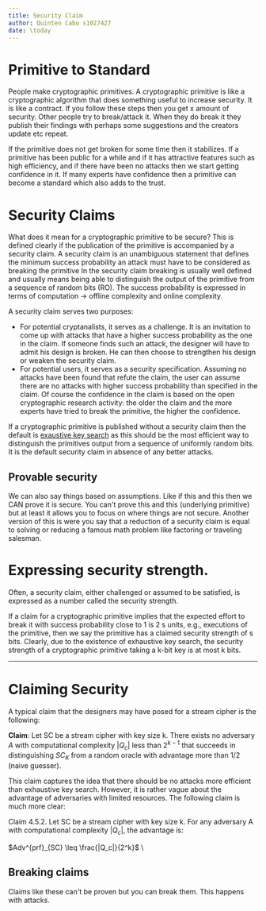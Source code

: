```yaml
---
title: Security Claim
author: Quinten Cabo s1027427
date: \today
---
```


# Primitive to Standard

People make cryptographic primitives. A cryptographic primitive is like a cryptographic algorithm that does something useful to increase security. It is like a contract. If you follow these steps then you get x amount of security. Other people try to break/attack it. When they do break it they publish their findings with perhaps some suggestions and the creators update etc repeat. 

If the primitive does not get broken for some time then it stabilizes. If a primitive has been public for a while and if it has attractive features such as high efficiency, and if there have been no attacks then we start getting confidence in it. If many experts have confidence then a primitive can become a standard which also adds to the trust.  

# Security Claims

What does it mean for a cryptographic primitive to be secure? This is defined clearly if the publication of the primitive is accompanied by a security claim. A security claim is an unambiguous statement that defines the minimum success probability an attack must have to be considered as breaking the primitive In the security claim breaking is usually well defined and usually means being able to distinguish the output of the primitive from a sequence of random bits (RO). The success probability is expressed in terms of computation -> offline complexity and online complexity.   

A security claim serves two purposes:
- For potential cryptanalists, it serves as a challenge. It is an invitation to come up with attacks that have a higher success probability as the one in the claim. If someone finds such an attack, the designer will have to admit his design is broken. He can then choose to strengthen his design or weaken the security claim.
- For potential users, it serves as a security specification. Assuming no attacks have been found that refute the claim, the user can assume there are no attacks with higher success probability than specified in the claim. Of course the confidence in the claim is based on the open cryptographic research activity: the older the claim and the more experts have tried to break the primitive, the higher the confidence.

If a cryptographic primitive is published without a security claim then the default is [exaustive key search](exaustive_key_search.md) as this should be the most efficient way to distinguish the primitives output from a sequence of uniformly random bits. It is the default security claim in absence of any better attacks. 

## Provable security  

We can also say things based on assumptions. Like if this and this then we CAN prove it is secure. You can't prove this and this (underlying primitive) but at least it allows you to focus on where things are not secure. Another version of this is were you say that a reduction of a security claim is equal to solving  or reducing a famous math problem like factoring or traveling salesman. 

# Expressing security strength.  
Often, a security claim, either challenged or assumed to be satisfied, is expressed as a number called the security strength.

If a claim for a cryptographic primitive implies that the expected effort to break it with success probability close to 1 is 2 s units, e.g., executions of the primitive, then we say the primitive has a claimed security strength of s bits. Clearly, due to the existence of exhaustive key search, the security strength of a cryptographic primitive taking a k-bit key is at most k bits.

----

# Claiming Security

A typical claim that the designers may have posed for a stream cipher is the following:

**Claim**: Let SC be a stream cipher with key size k. There exists no adversary $A$ with computational complexity $|Q_c|$ less than $2^{k−1}$ that succeeds in distinguishing $SC_K$ from a random oracle with advantage more than $1/2$ (naive guesser).

This claim captures the idea that there should be no attacks more efficient than exhaustive key search. However, it is rather vague about the advantage of adversaries with limited resources. The following claim is much more clear:

Claim 4.5.2. Let SC be a stream cipher with key size k. For any adversary A with computational complexity $|Q_c|$, the advantage is:

$Adv^{prf}_{SC} \leq \frac{|Q_c|}{2^k}$ \

## Breaking claims
Claims like these can't be proven but you can break them. This happens with attacks.